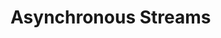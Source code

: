 # Asynchronous Streams

```cs --project ./Snippets/Snippets.csproj --source-file ./Snippets/AsyncStream.cs --region async-stream --session async-stream
```
